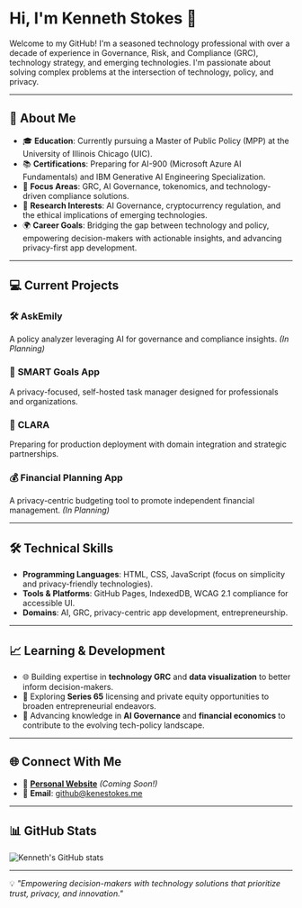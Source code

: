 # Hi, I'm Kenneth Stokes 👋

Welcome to my GitHub! I'm a seasoned technology professional with over a decade of experience in Governance, Risk, and Compliance (GRC), technology strategy, and emerging technologies. I'm passionate about solving complex problems at the intersection of technology, policy, and privacy.

---

## 🌟 **About Me**

- 🎓 **Education**: Currently pursuing a Master of Public Policy (MPP) at the University of Illinois Chicago (UIC).
- 📚 **Certifications**: Preparing for AI-900 (Microsoft Azure AI Fundamentals) and IBM Generative AI Engineering Specialization.
- 💼 **Focus Areas**: GRC, AI Governance, tokenomics, and technology-driven compliance solutions.
- 🔬 **Research Interests**: AI Governance, cryptocurrency regulation, and the ethical implications of emerging technologies.
- 🌍 **Career Goals**: Bridging the gap between technology and policy, empowering decision-makers with actionable insights, and advancing privacy-first app development.

---

## 💻 **Current Projects**

### 🛠️ **AskEmily**  
A policy analyzer leveraging AI for governance and compliance insights. *(In Planning)*

### 🎯 **SMART Goals App**  
A privacy-focused, self-hosted task manager designed for professionals and organizations.

### 🚀 **CLARA**  
Preparing for production deployment with domain integration and strategic partnerships.

### 💰 **Financial Planning App**  
A privacy-centric budgeting tool to promote independent financial management. *(In Planning)*

---

## 🛠️ **Technical Skills**

- **Programming Languages**: HTML, CSS, JavaScript (focus on simplicity and privacy-friendly technologies).
- **Tools & Platforms**: GitHub Pages, IndexedDB, WCAG 2.1 compliance for accessible UI.
- **Domains**: AI, GRC, privacy-centric app development, entrepreneurship.

---

## 📈 **Learning & Development**

- 🌐 Building expertise in **technology GRC** and **data visualization** to better inform decision-makers.
- 📜 Exploring **Series 65** licensing and private equity opportunities to broaden entrepreneurial endeavors.
- 🤖 Advancing knowledge in **AI Governance** and **financial economics** to contribute to the evolving tech-policy landscape.

---

## 🌐 **Connect With Me**

- 📝 [**Personal Website**](https://ken3stokes.github.io) *(Coming Soon!)*
- 📧 **Email**: github@kenestokes.me

---

## 📊 **GitHub Stats**

![Kenneth's GitHub stats](https://github-readme-stats.vercel.app/api?username=ken3stokes&show_icons=true&theme=radical)

---

💡 *"Empowering decision-makers with technology solutions that prioritize trust, privacy, and innovation."*
